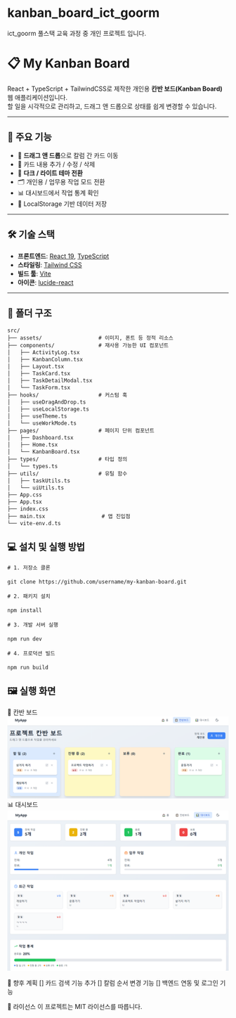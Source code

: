 # kanban_board_ict_goorm

ict_goorm 풀스택 교육 과정 중 개인 프로젝트 입니다.

# 📋 My Kanban Board

React + TypeScript + TailwindCSS로 제작한 개인용 **칸반 보드(Kanban Board)** 웹 애플리케이션입니다.  
할 일을 시각적으로 관리하고, 드래그 앤 드롭으로 상태를 쉽게 변경할 수 있습니다.

---

## 🚀 주요 기능

- 🔄 **드래그 앤 드롭**으로 칼럼 간 카드 이동
- 📝 카드 내용 추가 / 수정 / 삭제
- 🎨 **다크 / 라이트 테마 전환**
- 🗂️ 개인용 / 업무용 작업 모드 전환
- 📊 대시보드에서 작업 통계 확인
- 💾 LocalStorage 기반 데이터 저장

---

## 🛠 기술 스택

- **프론트엔드**: [React 19](https://react.dev/), [TypeScript](https://www.typescriptlang.org/)
- **스타일링**: [Tailwind CSS](https://tailwindcss.com/)
- **빌드 툴**: [Vite](https://vitejs.dev/)
- **아이콘**: [lucide-react](https://lucide.dev/)

---

## 📂 폴더 구조

```plaintext
src/
├── assets/                  # 이미지, 폰트 등 정적 리소스
├── components/              # 재사용 가능한 UI 컴포넌트
│   ├── ActivityLog.tsx
│   ├── KanbanColumn.tsx
│   ├── Layout.tsx
│   ├── TaskCard.tsx
│   ├── TaskDetailModal.tsx
│   └── TaskForm.tsx
├── hooks/                   # 커스텀 훅
│   ├── useDragAndDrop.ts
│   ├── useLocalStorage.ts
│   ├── useTheme.ts
│   └── useWorkMode.ts
├── pages/                   # 페이지 단위 컴포넌트
│   ├── Dashboard.tsx
│   ├── Home.tsx
│   └── KanbanBoard.tsx
├── types/                   # 타입 정의
│   └── types.ts
├── utils/                   # 유틸 함수
│   ├── taskUtils.ts
│   └── uiUtils.ts
├── App.css
├── App.tsx
├── index.css
├── main.tsx                  # 앱 진입점
└── vite-env.d.ts
```

## 💻 설치 및 실행 방법

```
# 1. 저장소 클론

git clone https://github.com/username/my-kanban-board.git

# 2. 패키지 설치

npm install

# 3. 개발 서버 실행

npm run dev

# 4. 프로덕션 빌드

npm run build

```

## 🖼 실행 화면

📌 칸반 보드
![alt text](image-1.png)
📊 대시보드
![alt text](image.png)

📅 향후 계획
[] 카드 검색 기능 추가
[] 칼럼 순서 변경 기능
[] 백엔드 연동 및 로그인 기능

📜 라이선스
이 프로젝트는 MIT 라이선스를 따릅니다.
